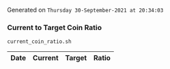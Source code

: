 Generated on `Thursday 30-September-2021 at 20:34:03`

### Current to Target Coin Ratio
`current_coin_ratio.sh`

Date|Current|Target|Ratio
---|---|---|---
